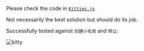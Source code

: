 Please check the code in [`Kitties.js`](./kitties/frontend/src/Kitties.js)

Not necessarily the best solution but should do its job.

Successfully tested against `创建小毛孩` and `转让`:

![kitty](https://user-images.githubusercontent.com/7630809/131878149-1686219d-e27a-4501-9b4f-94e28910712c.gif)


